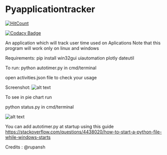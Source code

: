 # Pyapplicationtracker

[![HitCount](http://hits.dwyl.io/manojpawarsj12/Pyapplicationtracker.svg)](http://hits.dwyl.io/manojpawarsj12/Pyapplicationtracker)

[![Codacy Badge](https://api.codacy.com/project/badge/Grade/e9f18f5825254349ae16b16f0ea73e0f)](https://www.codacy.com/manual/manojpawarsj12/Pyapplicationtracker?utm_source=github.com&amp;utm_medium=referral&amp;utm_content=manojpawarsj12/Pyapplicationtracker&amp;utm_campaign=Badge_Grade)

An application which will track user time used on Aplications 
Note that this program will work only on linux and windows 

Requirements: pip install win32gui uiautomation plotly dateutil

To run: python autotimer.py in cmd/terminal

open activities.json file to check your usage 

Screenshot:
![alt text](https://raw.githubusercontent.com/manojpawarsj12/Pyapplicationtracker/master/Screenshot%20(21).png)

To see in pie chart run

python status.py in cmd/terminal


![alt text](https://raw.githubusercontent.com/manojpawarsj12/Pyapplicationtracker/master/Screenshot%20(26).png)


You can add autotimer.py at startup using this guide
https://stackoverflow.com/questions/4438020/how-to-start-a-python-file-while-windows-starts

Credits : @rupansh
